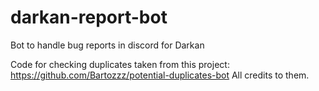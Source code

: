 # darkan-report-bot

Bot to handle bug reports in discord for Darkan

Code for checking duplicates taken from this project: <https://github.com/Bartozzz/potential-duplicates-bot>
All credits to them.
